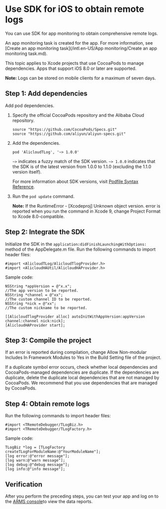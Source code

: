 # Use SDK for iOS to obtain remote logs

You can use SDK for app monitoring to obtain comprehensive remote logs.

An app monitoring task is created for the app. For more information, see [Create an app monitoring task](/intl.en-US/App monitoring/Create an app monitoring task.md).

This topic applies to Xcode projects that use CocoaPods to manage dependencies. Apps that support iOS 8.0 or later are supported.

**Note:** Logs can be stored on mobile clients for a maximum of seven days.

## Step 1: Add dependencies

Add pod dependencies.

1.  Specify the official CocoaPods repository and the Alibaba Cloud repository.

    ```
    source "https://github.com/CocoaPods/Specs.git"
    source "https://github.com/aliyun/aliyun-specs.git"
    ```

2.  Add the dependencies.

    ```
    pod 'AlicloudTLog', '~> 1.0.0'
    ```

    `~>` indicates a fuzzy match of the SDK version. `~> 1.0.0` indicates that the SDK is of the latest version from 1.0.0 to 1.1.0 \(excluding the 1.1.0 version itself\).

    For more information about SDK versions, visit [Podfile Syntax Reference](https://guides.cocoapods.org/syntax/podfile.html#pod).

3.  Run the `pod update` command.

    **Note:** If the RuntimeError - \[Xcodeproj\] Unknown object version. error is reported when you run the command in Xcode 9, change Project Format to Xcode 8.0-compatible.


## Step 2: Integrate the SDK

Initialize the SDK in the `application:didFinishLaunchingWithOptions:` method of the AppDelegate.m file. Run the following commands to import header files:

```
#import <AlicloudTLog/AlicloudTlogProvider.h>
#import <AlicloudHAUtil/AlicloudHAProvider.h>
```

Sample code:

```
NSString *appVersion = @"x.x"; 
//The app version to be reported. 
NSString *channel = @"xx";     
//The custom channel ID to be reported. 
NSString *nick = @"xx";        
//The custom nickname to be reported.

[[AlicloudTlogProvider alloc] autoInitWithAppVersion:appVersion channel:channel nick:nick];
[AlicloudHAProvider start];
```

## Step 3: Compile the project

If an error is reported during compilation, change Allow Non-modular Includes In Framework Modules to Yes in the Build Setting file of the project.

If a duplicate symbol error occurs, check whether local dependencies and CocoaPods-managed dependencies are duplicate. If the dependencies are duplicate, delete the duplicate local dependencies that are not managed by CocoaPods. We recommend that you use dependencies that are managed by CocoaPods.

## Step 4: Obtain remote logs

Run the following commands to import header files:

```
#import <TRemoteDebugger/TLogBiz.h>
#import <TRemoteDebugger/TLogFactory.h>
```

Sample code:

```
TLogBiz *log = [TLogFactory createTLogForModuleName:@"YourModuleName"];
[log error:@"error message"];
[log warn:@"warn message"];
[log debug:@"debug message"];
[log info:@"info message"];
```

## Verification

After you perform the preceding steps, you can test your app and log on to the [ARMS console](https://arms-intl.console.aliyun.com/#/home)to view the data reports.

